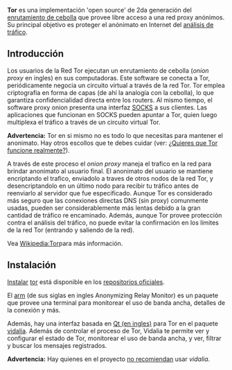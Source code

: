 **Tor** es una implementación 'open source' de 2da generación del [enrutamiento de cebolla](https://es.wikipedia.org/wiki/Encaminamiento_de_cebolla) que provee libre acceso a una red proxy anónimos. Su principal objetivo es proteger el anónimato en Internet del [análisis de tráfico](https://es.wikipedia.org/wiki/Análisis_de_tráfico).

## Introducción

Los usuarios de la Red Tor ejecutan un enrutamiento de cebolla (*onion proxy* en ingles) en sus computadoras. Este software se conecta a Tor, periódicamente negocia un circuito virtual a través de la red Tor. Tor emplea criptografía en forma de capas (de ahí la analogía con la cebolla), lo que garantiza confidencialidad directa entre los routers. Al mismo tiempo, el software proxy onion presenta una interfaz [SOCKS](https://es.wikipedia.org/wiki/SOCKS) a sus clientes. Las aplicaciones que funcionan en SOCKS pueden apuntar a Tor, quien luego multiplexa el tráfico a través de un circuito virtual Tor.

**Advertencia:** Tor en si mismo no es todo lo que necesitas para mantener el anonimato. Hay otros escollos que te debes cuidar (ver: [¿Quieres que Tor funcione realmente?](https://www.torproject.org/download/download.html.en#warning)).

A través de este proceso el *onion proxy* maneja el trafico en la red para brindar anonimato al usuario final. El anonimato del usuario se mantiene encriptando el trafico, enviadolo a traves de otros nodos de la red Tor, y desencriptandolo en un último nodo para recibir tu tráfico antes de reenviarlo al servidor que fue especificado. Aunque Tor es considerado más seguro que las conexiones directas DNS (sin proxy) comunmente usadas, pueden ser considerablemente más lentas debido a la gran cantidad de tráfico re encaminado. Además, aunque Tor provee protección contra el análisis del tráfico, no puede evitar la confirmación en los límites de la red Tor (entrando y saliendo de la red).

Vea [Wikipedia:Tor](https://es.wikipedia.org/wiki/Tor)para más información.

## Instalación

[Instalar](/index.php/Pacman_(Espa%C3%B1ol) "Pacman (Español)") [tor](https://www.archlinux.org/packages/?name=tor) está disponible en los [repositorios oficiales](/index.php/Official_repositories_(Espa%C3%B1ol) "Official repositories (Español)").

El [arm](https://www.archlinux.org/packages/?name=arm) (de sus siglas en ingles Anonymizing Relay Monitor) es un paquete que provee una terminal para monitorear el uso de banda ancha, detalles de la conexión y más.

Además, hay una interfaz basada en [Qt (en ingles)](/index.php/Qt "Qt") para Tor en el paquete [vidalia](https://aur.archlinux.org/packages/vidalia/). Además de controlar el proceso de Tor, Vidalia te permite ver y configurar el estado de Tor, monitorear el uso de banda ancha, y ver, filtrar y buscar los mensajes registrados.

**Advertencia:** Hay quienes en el proyecto [no recomiendan](https://www.whonix.org/wiki/Tor_Controller#Vidalia_recommended_against) usar *vidalia*.